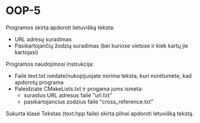 # OOP-5


Programos skirta apdoroti lietuvišką teksta:
- URL adresų suradimas
- Pasikartojančių žodzių suradimas (bei kuriose vietose ir kiek kartų jie kartojasi)

Programos naudojimosi instrukcija:
- Faile text.txt ivedate/nukopijuojate norima teksta, kuri norėtumėte, kad apdorotų programa
- Paleidziate CMakeLists.txt ir progama jums ismeta:
    - surastus URL adresus faile "url.txt"
    - pasikartojancius zodzius faile "cross_reference.txt"


Sukurta klasė Tekstas (text.hpp faile) skirta pilnai apdoroti letuvišką tekstą. 
